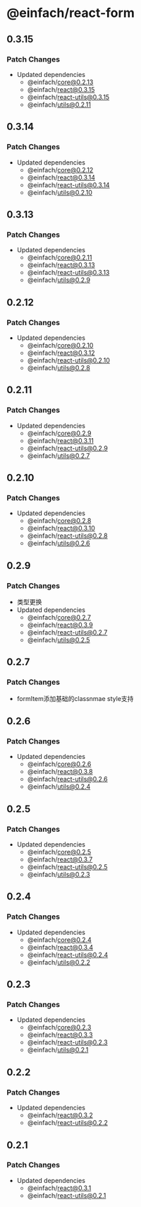 # @einfach/react-form

## 0.3.15

### Patch Changes

- Updated dependencies
  - @einfach/core@0.2.13
  - @einfach/react@0.3.15
  - @einfach/react-utils@0.3.15
  - @einfach/utils@0.2.11

## 0.3.14

### Patch Changes

- Updated dependencies
  - @einfach/core@0.2.12
  - @einfach/react@0.3.14
  - @einfach/react-utils@0.3.14
  - @einfach/utils@0.2.10

## 0.3.13

### Patch Changes

- Updated dependencies
  - @einfach/core@0.2.11
  - @einfach/react@0.3.13
  - @einfach/react-utils@0.3.13
  - @einfach/utils@0.2.9

## 0.2.12

### Patch Changes

- Updated dependencies
  - @einfach/core@0.2.10
  - @einfach/react@0.3.12
  - @einfach/react-utils@0.2.10
  - @einfach/utils@0.2.8

## 0.2.11

### Patch Changes

- Updated dependencies
  - @einfach/core@0.2.9
  - @einfach/react@0.3.11
  - @einfach/react-utils@0.2.9
  - @einfach/utils@0.2.7

## 0.2.10

### Patch Changes

- Updated dependencies
  - @einfach/core@0.2.8
  - @einfach/react@0.3.10
  - @einfach/react-utils@0.2.8
  - @einfach/utils@0.2.6

## 0.2.9

### Patch Changes

- 类型更换
- Updated dependencies
  - @einfach/core@0.2.7
  - @einfach/react@0.3.9
  - @einfach/react-utils@0.2.7
  - @einfach/utils@0.2.5

## 0.2.7

### Patch Changes

- formItem添加基础的classnmae style支持

## 0.2.6

### Patch Changes

- Updated dependencies
  - @einfach/core@0.2.6
  - @einfach/react@0.3.8
  - @einfach/react-utils@0.2.6
  - @einfach/utils@0.2.4

## 0.2.5

### Patch Changes

- Updated dependencies
  - @einfach/core@0.2.5
  - @einfach/react@0.3.7
  - @einfach/react-utils@0.2.5
  - @einfach/utils@0.2.3

## 0.2.4

### Patch Changes

- Updated dependencies
  - @einfach/core@0.2.4
  - @einfach/react@0.3.4
  - @einfach/react-utils@0.2.4
  - @einfach/utils@0.2.2

## 0.2.3

### Patch Changes

- Updated dependencies
  - @einfach/core@0.2.3
  - @einfach/react@0.3.3
  - @einfach/react-utils@0.2.3
  - @einfach/utils@0.2.1

## 0.2.2

### Patch Changes

- Updated dependencies
  - @einfach/react@0.3.2
  - @einfach/react-utils@0.2.2

## 0.2.1

### Patch Changes

- Updated dependencies
  - @einfach/react@0.3.1
  - @einfach/react-utils@0.2.1
